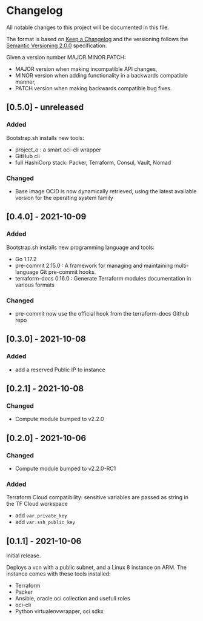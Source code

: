 # Changelog

All notable changes to this project will be documented in this file.

The format is based on [Keep a Changelog](http://keepachangelog.com/en/1.0.0/) and the versioning follows the [Semantic Versioning 2.0.0](https://semver.org/) specification.

Given a version number MAJOR.MINOR.PATCH:

- MAJOR version when making incompatible API changes,
- MINOR version when adding functionality in a backwards compatible manner,
- PATCH version when making backwards compatible bug fixes.

## [0.5.0] - unreleased

### Added

Bootstrap.sh installs new tools:

- project_o : a smart oci-cli wrapper
- GitHub cli
- full HashiCorp stack: Packer, Terraform, Consul, Vault, Nomad

### Changed

- Base image OCID is now dynamically retrieved, using the latest available version for the operating system family

## [0.4.0] - 2021-10-09

### Added

Bootstrap.sh installs new programming language and tools:

- Go 1.17.2
- pre-commit 2.15.0 : A framework for managing and maintaining multi-language Git pre-commit hooks.
- terraform-docs 0.16.0 : Generate Terraform modules documentation in various formats

### Changed

- pre-commit now use the official hook from the terraform-docs Github repo

## [0.3.0] - 2021-10-08

### Added

- add a reserved Public IP to instance

## [0.2.1] - 2021-10-08

### Changed

- Compute module bumped to v2.2.0

## [0.2.0] - 2021-10-06

### Changed

- Compute module bumped to v2.2.0-RC1

### Added

Terraform Cloud compatibility: sensitive variables are passed as string in the TF Cloud workspace

- add `var.private_key`
- add `var.ssh_public_key`

## [0.1.1] - 2021-10-06

Initial release.

Deploys a vcn with a public subnet, and a Linux 8 instance on ARM. The instance comes with these tools installed:

- Terraform
- Packer
- Ansible, oracle.oci collection and usefull roles
- oci-cli
- Python virtualenvwrapper, oci sdkx
